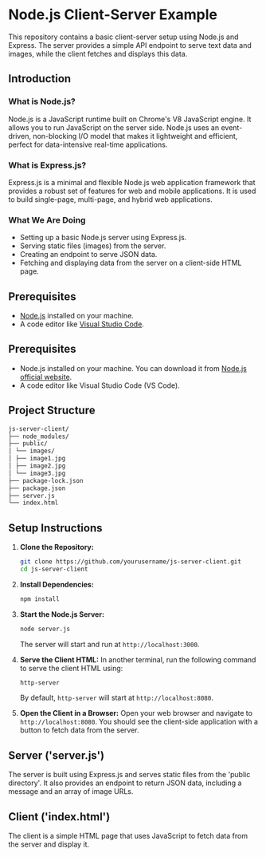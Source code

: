 # Node.js Client-Server Example

This repository contains a basic client-server setup using Node.js and Express. The server provides a simple API endpoint to serve text data and images, while the client fetches and displays this data.

## Introduction

### What is Node.js?

Node.js is a JavaScript runtime built on Chrome's V8 JavaScript engine. It allows you to run JavaScript on the server side. Node.js uses an event-driven, non-blocking I/O model that makes it lightweight and efficient, perfect for data-intensive real-time applications.

### What is Express.js?

Express.js is a minimal and flexible Node.js web application framework that provides a robust set of features for web and mobile applications. It is used to build single-page, multi-page, and hybrid web applications.

### What We Are Doing

- Setting up a basic Node.js server using Express.js.
- Serving static files (images) from the server.
- Creating an endpoint to serve JSON data.
- Fetching and displaying data from the server on a client-side HTML page.

## Prerequisites

- [Node.js](https://nodejs.org/) installed on your machine.
- A code editor like [Visual Studio Code](https://code.visualstudio.com/).


## Prerequisites

- Node.js installed on your machine. You can download it from [Node.js official website](https://nodejs.org/).
- A code editor like Visual Studio Code (VS Code).

## Project Structure
```bash
js-server-client/
├── node_modules/
├── public/
│ └── images/
│ ├── image1.jpg
│ ├── image2.jpg
│ └── image3.jpg
├── package-lock.json
├── package.json
├── server.js
└── index.html
```

## Setup Instructions

1. **Clone the Repository:**

   ```sh
   git clone https://github.com/yourusername/js-server-client.git
   cd js-server-client
   ```
2. **Install Dependencies:**
   
   ```sh
   npm install
   ```

3. **Start the Node.js Server:**
   ```sh
   node server.js
   ```
   The server will start and run at `http://localhost:3000`.

3. **Serve the Client HTML:**
   In another terminal, run the following command to serve the client HTML using:
   ```sh
   http-server
   ```
   By default, `http-server` will start at `http://localhost:8080`.

4. **Open the Client in a Browser:**
   Open your web browser and navigate to `http://localhost:8080`. You should see the client-side application with a button to fetch data from the server.


## Server ('server.js')

The server is built using Express.js and serves static files from the 'public directory'. It also provides an endpoint to return JSON data, including a message and an array of image URLs.

## Client ('index.html')
The client is a simple HTML page that uses JavaScript to fetch data from the server and display it.

















   
